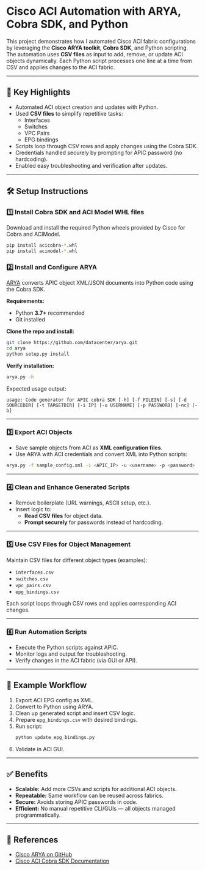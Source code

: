 # Cisco ACI Automation with ARYA, Cobra SDK, and Python

This project demonstrates how I automated Cisco ACI fabric configurations by leveraging the **Cisco ARYA toolkit**, **Cobra SDK**, and Python scripting.  
The automation uses **CSV files** as input to add, remove, or update ACI objects dynamically. Each Python script processes one line at a time from CSV and applies changes to the ACI fabric.

---

## 🚀 Key Highlights
- Automated ACI object creation and updates with Python.
- Used **CSV files** to simplify repetitive tasks:
  - Interfaces  
  - Switches  
  - VPC Pairs  
  - EPG bindings  
- Scripts loop through CSV rows and apply changes using the Cobra SDK.
- Credentials handled securely by prompting for APIC password (no hardcoding).
- Enabled easy troubleshooting and verification after updates.

---

## 🛠️ Setup Instructions

### 1️⃣ Install Cobra SDK and ACI Model WHL files
Download and install the required Python wheels provided by Cisco for Cobra and ACIModel.

```bash
pip install acicobra-*.whl
pip install acimodel-*.whl
```

### 2️⃣ Install and Configure ARYA
[ARYA](https://github.com/datacenter/arya) converts APIC object XML/JSON documents into Python code using the Cobra SDK.

**Requirements:**  
- Python **3.7+** recommended  
- Git installed  

**Clone the repo and install:**
```bash
git clone https://github.com/datacenter/arya.git
cd arya
python setup.py install
```

**Verify installation:**
```bash
arya.py -h
```

Expected usage output:
```
usage: Code generator for APIC cobra SDK [-h] [-f FILEIN] [-s] [-d SOURCEDIR] [-t TARGETDIR] [-i IP] [-u USERNAME] [-p PASSWORD] [-nc] [-b]
```

---

### 3️⃣ Export ACI Objects
- Save sample objects from ACI as **XML configuration files**.  
- Use ARYA with ACI credentials and convert XML into Python scripts:
```bash
arya.py -f sample_config.xml -i <APIC_IP> -u <username> -p <password>
```

---

### 4️⃣ Clean and Enhance Generated Scripts
- Remove boilerplate (URL warnings, ASCII setup, etc.).  
- Insert logic to:
  - **Read CSV files** for object data.  
  - **Prompt securely** for passwords instead of hardcoding.  

---

### 5️⃣ Use CSV Files for Object Management
Maintain CSV files for different object types (examples):
- `interfaces.csv`  
- `switches.csv`  
- `vpc_pairs.csv`  
- `epg_bindings.csv`  

Each script loops through CSV rows and applies corresponding ACI changes.

---

### 6️⃣ Run Automation Scripts
- Execute the Python scripts against APIC.  
- Monitor logs and output for troubleshooting.  
- Verify changes in the ACI fabric (via GUI or API).

---

## 📂 Example Workflow
1. Export ACI EPG config as XML.  
2. Convert to Python using ARYA.  
3. Clean up generated script and insert CSV logic.  
4. Prepare `epg_bindings.csv` with desired bindings.  
5. Run script:
   ```bash
   python update_epg_bindings.py
   ```
6. Validate in ACI GUI.

---

## ✅ Benefits
- **Scalable:** Add more CSVs and scripts for additional ACI objects.  
- **Repeatable:** Same workflow can be reused across fabrics.  
- **Secure:** Avoids storing APIC passwords in code.  
- **Efficient:** No manual repetitive CLI/GUIs — all objects managed programmatically.  

---

## 📌 References
- [Cisco ARYA on GitHub](https://github.com/datacenter/arya)  
- [Cisco ACI Cobra SDK Documentation](https://developer.cisco.com/site/apic-mim-ref-api/)  
